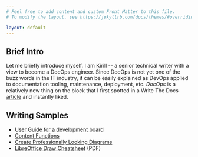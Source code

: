 ```yaml
---
# Feel free to add content and custom Front Matter to this file.
# To modify the layout, see https://jekyllrb.com/docs/themes/#overriding-theme-defaults

layout: default
---
```


## Brief Intro

Let me briefly introduce myself. I am Kirill -- a senior technical writer with a view to become a DocOps engineer. Since DocOps is not yet one of the buzz words in the IT industry, it can be easily explained as DevOps applied to documentation tooling, maintenance, deployment, etc. *DocOps* is a relatively new thing on the block that I first spotted in a Write The Docs [article](https://www.writethedocs.org/guide/doc-ops/) and instantly liked.

## Writing Samples

- [User Guide for a development board](https://docs.espressif.com/projects/esp-idf/en/latest/esp32s2/hw-reference/esp32s2/user-guide-esp32-s2-kaluga-1-kit.html)
- [Content Functions](content-functions)
- [Create Professionally Looking Diagrams](create-prof-looking-diagrams)
- [LibreOffice Draw Cheatsheet](./images/libreoffice-draw-cheatsheet.pdf) (PDF)